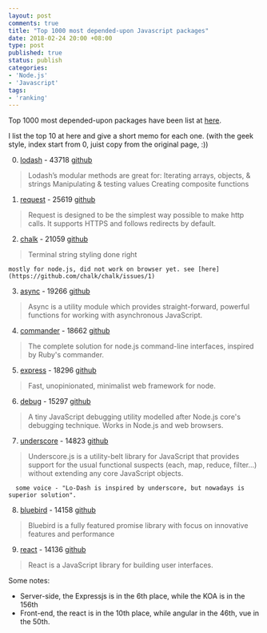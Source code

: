 ```yaml
---
layout: post
comments: true
title: "Top 1000 most depended-upon Javascript packages"
date: 2018-02-24 20:00 +08:00
type: post
published: true
status: publish
categories:
- 'Node.js'
- 'Javascript'
tags:
- 'ranking'
---
```


Top 1000 most depended-upon packages have been list at [here](https://gist.github.com/anvaka/8e8fa57c7ee1350e3491#top-1000-most-depended-upon-packages).

I list the top 10 at here and give a short memo for each one. (with the geek style, index start from 0, juist copy from the original page, :))

0. [lodash](https://www.npmjs.org/package/lodash) - 43718
[github](https://github.com/lodash/lodash)
>Lodash’s modular methods are great for:
  Iterating arrays, objects, & strings
  Manipulating & testing values
  Creating composite functions

1. [request](https://www.npmjs.org/package/request) - 25619
[github](https://github.com/request/request)
>Request is designed to be the simplest way possible to make http calls. It supports HTTPS and follows redirects by default.
2. [chalk](https://www.npmjs.org/package/chalk) - 21059
[github](https://github.com/chalk/chalk)
>Terminal string styling done right

 	mostly for node.js, did not work on browser yet. see [here](https://github.com/chalk/chalk/issues/1)
3. [async](https://www.npmjs.org/package/async) - 19266
[github](https://github.com/caolan/async)
>Async is a utility module which provides straight-forward, powerful functions for working with asynchronous JavaScript. 
4. [commander](https://www.npmjs.org/package/commander) - 18662
[github](https://github.com/tj/commander.js)
>The complete solution for node.js command-line interfaces, inspired by Ruby's commander.
5. [express](https://www.npmjs.org/package/express) - 18296
[github](https://github.com/expressjs/express)
>Fast, unopinionated, minimalist web framework for node. 
6. [debug](https://www.npmjs.org/package/debug) - 15297
[github](https://github.com/visionmedia/debug)
>A tiny JavaScript debugging utility modelled after Node.js core's debugging technique. Works in Node.js and web browsers.
7. [underscore](https://www.npmjs.org/package/underscore) - 14823
[github](https://github.com/jashkenas/underscore)
>Underscore.js is a utility-belt library for JavaScript that provides support for the usual functional suspects (each, map, reduce, filter...) without extending any core JavaScript objects.

	  some voice - "Lo-Dash is inspired by underscore, but nowadays is superior solution".


8. [bluebird](https://www.npmjs.org/package/bluebird) - 14158
[github](https://github.com/petkaantonov/bluebird)
>Bluebird is a fully featured promise library with focus on innovative features and performance

9. [react](https://www.npmjs.org/package/react) - 14136
[github](https://github.com/facebook/react)
>React is a JavaScript library for building user interfaces.

Some notes:
- Server-side, the Expressjs is in the 6th place, while the KOA is in the 156th
- Front-end, the react is in the 10th place, while angular in the 46th, vue in the 50th.
